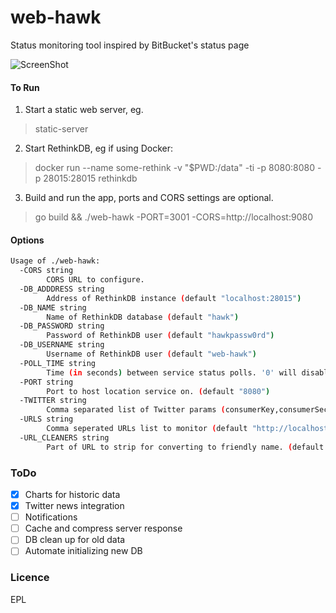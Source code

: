 # web-hawk

Status monitoring tool inspired by BitBucket's status page

![ScreenShot](https://raw.github.com/icha024/web-hawk/master/webHawkScreenshot.png)


#### To Run
1. Start a static web server, eg.
> static-server

2. Start RethinkDB, eg if using Docker:
> docker run --name some-rethink -v "$PWD:/data" -ti -p 8080:8080 -p 28015:28015 rethinkdb

3. Build and run the app, ports and CORS settings are optional.
> go build && ./web-hawk -PORT=3001 -CORS=http://localhost:9080

#### Options
```bash
Usage of ./web-hawk:
  -CORS string
    	CORS URL to configure.
  -DB_ADDDRESS string
    	Address of RethinkDB instance (default "localhost:28015")
  -DB_NAME string
    	Name of RethinkDB database (default "hawk")
  -DB_PASSWORD string
    	Password of RethinkDB user (default "hawkpassw0rd")
  -DB_USERNAME string
    	Username of RethinkDB user (default "web-hawk")
  -POLL_TIME string
    	Time (in seconds) between service status polls. '0' will disable server from polling. (default "300")
  -PORT string
    	Port to host location service on. (default "8080")
  -TWITTER string
    	Comma separated list of Twitter params (consumerKey,consumerSecret,accessToken,accessSecret,username)
  -URLS string
    	Comma seperated URLs list to monitor (default "http://localhost:7070/up, http://www.clianz.com/")
  -URL_CLEANERS string
    	Part of URL to strip for converting to friendly name. (default "http://, https://, www.")
```
### ToDo
- [X] Charts for historic data
- [X] Twitter news integration
- [ ] Notifications
- [ ] Cache and compress server response
- [ ] DB clean up for old data
- [ ] Automate initializing new DB

### Licence
EPL
